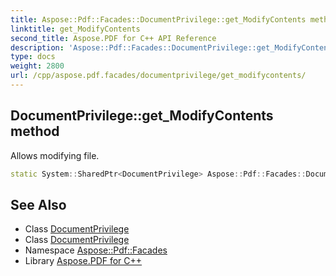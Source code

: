 ```yaml
---
title: Aspose::Pdf::Facades::DocumentPrivilege::get_ModifyContents method
linktitle: get_ModifyContents
second_title: Aspose.PDF for C++ API Reference
description: 'Aspose::Pdf::Facades::DocumentPrivilege::get_ModifyContents method. Allows modifying file in C++.'
type: docs
weight: 2800
url: /cpp/aspose.pdf.facades/documentprivilege/get_modifycontents/
---
```

## DocumentPrivilege::get_ModifyContents method


Allows modifying file.

```cpp
static System::SharedPtr<DocumentPrivilege> Aspose::Pdf::Facades::DocumentPrivilege::get_ModifyContents()
```

## See Also

* Class [DocumentPrivilege](../)
* Class [DocumentPrivilege](../)
* Namespace [Aspose::Pdf::Facades](../../)
* Library [Aspose.PDF for C++](../../../)

